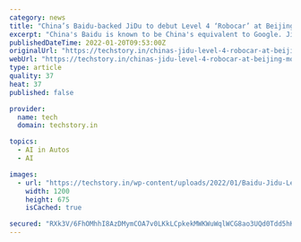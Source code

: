 ```yaml
---
category: news
title: "China’s Baidu-backed JiDu to debut Level 4 ‘Robocar’ at Beijing Motor Show"
excerpt: "China's Baidu is known to be China's equivalent to Google. JiDu being backed by Baidu has ambitious goals in the autonomous vehicle segment"
publishedDateTime: 2022-01-20T09:53:00Z
originalUrl: "https://techstory.in/chinas-jidu-level-4-robocar-at-beijing-motor-show/"
webUrl: "https://techstory.in/chinas-jidu-level-4-robocar-at-beijing-motor-show/"
type: article
quality: 37
heat: 37
published: false

provider:
  name: tech
  domain: techstory.in

topics:
  - AI in Autos
  - AI

images:
  - url: "https://techstory.in/wp-content/uploads/2022/01/Baidu-Jidu-Level-4-autonomous-electric-vehicle-2023.jpg"
    width: 1200
    height: 675
    isCached: true

secured: "RXk3V/6FhOMhhI8AzDMymCOA7v0LKkLCpkekMWKWuWqlWCG8ao3UQd0Tdd5hKFmEqU8048+BHKDD/uSuI3wLk+Gl9MT7OT8LwqqJp7JRYr7oW7OTa/4DV7AsjxCgjbGxtCLYKz7qj+ZBpwhobsdfheQhsTYze/9bzROTdJLAAV99tm6OXLCqmYndk3kx6qOFBbOy4bIm27DgMQKG87rHMQF3Xk4ToNt8Hjtml4WOMoPh6cIqo6RSoKCRzqsh/FZJY7Eut2k2F/foQVKejjqY0ZWgRfgEROprxFaU4NPNyITfavyumTwIDUdV0YgVZKARS2g3gPBaCuUxb5v3LnnJf6uHHI/j58w4NAuWlbArNBU=;oDOvi7jyeVaDOSGWiMjygA=="
---
```


